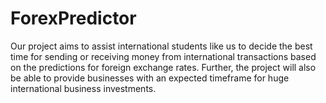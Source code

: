 # ForexPredictor
Our project aims to assist international students like us to decide the best time for sending or receiving money from international transactions based on the predictions for foreign exchange rates. Further, the project will also be able to provide businesses with an expected timeframe for huge international business investments.
